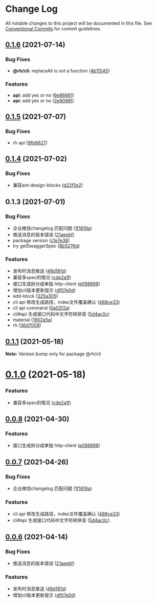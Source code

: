 # Change Log

All notable changes to this project will be documented in this file.
See [Conventional Commits](https://conventionalcommits.org) for commit guidelines.

## [0.1.6](http://gitlab.bighome360.com/frontend/rh/rh.js/compare/@roothub/cli@0.1.5...@roothub/cli@0.1.6) (2021-07-14)


### Bug Fixes

* **@rh/cli:** replaceAll is not a function ([4b11045](http://gitlab.bighome360.com/frontend/rh/rh.js/commit/4b11045b9d6989e59537187d98d249dbe292d3e7))


### Features

* **api:** add yes or no ([6e86661](http://gitlab.bighome360.com/frontend/rh/rh.js/commit/6e86661dea1b4398fe873fe30a21e94e6336859b))
* **api:** add yes or no ([2e9098f](http://gitlab.bighome360.com/frontend/rh/rh.js/commit/2e9098f4a74e7f2c355bd5138588cfb9eeed3327))





## [0.1.5](http://gitlab.bighome360.com/frontend/rh/rh.js/compare/@roothub/cli@0.1.4...@roothub/cli@0.1.5) (2021-07-07)


### Bug Fixes

* rh api ([9fb8627](http://gitlab.bighome360.com/frontend/rh/rh.js/commit/9fb862781250687afe71006d8a11df8cc3837c20))





## [0.1.4](http://gitlab.bighome360.com/frontend/rh/rh.js/compare/@roothub/cli@0.1.3...@roothub/cli@0.1.4) (2021-07-02)


### Bug Fixes

* 兼容ant-design-blocks ([d22f5e2](http://gitlab.bighome360.com/frontend/rh/rh.js/commit/d22f5e20cb2058b68fe96013743be859d7b72229))





## 0.1.3 (2021-07-01)


### Bug Fixes

* 企业微信changelog 匹配问题 ([1f1619a](http://gitlab.bighome360.com/frontend/rh/rh.js/commit/1f1619a526d6038a9b7eb9e1a438821f89aaa9e0))
* 推送消息的版本错误 ([21aeebf](http://gitlab.bighome360.com/frontend/rh/rh.js/commit/21aeebf7efaaac8280fbfe83a26658593c214a89))
* package version ([c1e7e38](http://gitlab.bighome360.com/frontend/rh/rh.js/commit/c1e7e38c9583dd13bc8a63efe2c7c8ae6354db11))
* try getSwaggerSpec ([8b5276d](http://gitlab.bighome360.com/frontend/rh/rh.js/commit/8b5276d79e0cfb8b54362e7ca9bd0381aaca22d4))


### Features

* 发布时消息推送 ([48d181d](http://gitlab.bighome360.com/frontend/rh/rh.js/commit/48d181d42b19d68702ac4295d10c329dd0656ea7))
* 兼容多spec的情况 ([cde2a1f](http://gitlab.bighome360.com/frontend/rh/rh.js/commit/cde2a1fba47120c345e4aaa0793476d03156f6be))
* 接口生成拆分成单独 http-client ([e098898](http://gitlab.bighome360.com/frontend/rh/rh.js/commit/e0988988cf119976f781a71562f24cdf77cfb352))
* 增加cli版本更新提示 ([df07e0d](http://gitlab.bighome360.com/frontend/rh/rh.js/commit/df07e0d38dc645d2528f9387a89587c0f29165f3))
* add-block ([325a305](http://gitlab.bighome360.com/frontend/rh/rh.js/commit/325a30589e411b812889e996ac74e51983e39d6e))
* cli api 修改生成路径，index文件覆盖确认 ([488ce33](http://gitlab.bighome360.com/frontend/rh/rh.js/commit/488ce3396deb64e873631924a5398775bd2741e7))
* cli api command ([0a02f2a](http://gitlab.bighome360.com/frontend/rh/rh.js/commit/0a02f2ab1331d4cc7b0f4aca2b0477caf920c7e5))
* cli#api  生成接口代码中文字符转拼音 ([5d4ac0c](http://gitlab.bighome360.com/frontend/rh/rh.js/commit/5d4ac0cced3f6c830abbbc3699fc8c87fddc8b6b))
* material ([1902a5a](http://gitlab.bighome360.com/frontend/rh/rh.js/commit/1902a5a3b395fda3b1fba07d4e654e4eb829ac7f))
* rh ([36d7008](http://gitlab.bighome360.com/frontend/rh/rh.js/commit/36d7008139e96decb8cb90716b6585e581dd9f2f))






## [0.1.1](http://gitlab.bighome360.com/frontend/rh/rh.js/compare/@rh/cli@0.1.0...@rh/cli@0.1.1) (2021-05-18)

**Note:** Version bump only for package @rh/cli





# [0.1.0](http://gitlab.bighome360.com/frontend/rh/rh.js/compare/@rh/cli@0.0.8...@rh/cli@0.1.0) (2021-05-18)


### Features

* 兼容多spec的情况 ([cde2a1f](http://gitlab.bighome360.com/frontend/rh/rh.js/commit/cde2a1fba47120c345e4aaa0793476d03156f6be))





## [0.0.8](http://gitlab.bighome360.com/frontend/rh/rh.js/compare/@rh/cli@0.0.7...@rh/cli@0.0.8) (2021-04-30)


### Features

* 接口生成拆分成单独 http-client ([e098898](http://gitlab.bighome360.com/frontend/rh/rh.js/commit/e0988988cf119976f781a71562f24cdf77cfb352))





## [0.0.7](http://gitlab.bighome360.com/frontend/rh/rh.js/compare/@rh/cli@0.0.6...@rh/cli@0.0.7) (2021-04-26)


### Bug Fixes

* 企业微信changelog 匹配问题 ([1f1619a](http://gitlab.bighome360.com/frontend/rh/rh.js/commit/1f1619a526d6038a9b7eb9e1a438821f89aaa9e0))


### Features

* cli api 修改生成路径，index文件覆盖确认 ([488ce33](http://gitlab.bighome360.com/frontend/rh/rh.js/commit/488ce3396deb64e873631924a5398775bd2741e7))
* cli#api  生成接口代码中文字符转拼音 ([5d4ac0c](http://gitlab.bighome360.com/frontend/rh/rh.js/commit/5d4ac0cced3f6c830abbbc3699fc8c87fddc8b6b))





## [0.0.6](http://gitlab.bighome360.com/frontend/rh/rh.js/compare/@rh/cli@0.0.5...@rh/cli@0.0.6) (2021-04-14)


### Bug Fixes

* 推送消息的版本错误 ([21aeebf](http://gitlab.bighome360.com/frontend/rh/rh.js/commit/21aeebf7efaaac8280fbfe83a26658593c214a89))


### Features

* 发布时消息推送 ([48d181d](http://gitlab.bighome360.com/frontend/rh/rh.js/commit/48d181d42b19d68702ac4295d10c329dd0656ea7))
* 增加cli版本更新提示 ([df07e0d](http://gitlab.bighome360.com/frontend/rh/rh.js/commit/df07e0d38dc645d2528f9387a89587c0f29165f3))
